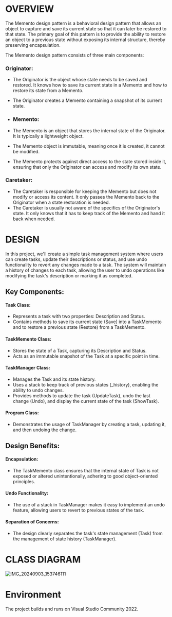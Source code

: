 # OVERVIEW
The Memento design pattern is a behavioral design pattern that allows an object to capture and save its current state so that it can later be restored to that state. The primary goal of this pattern is to provide the ability to restore an object to a previous state without exposing its internal structure, thereby preserving encapsulation.

The Memento design pattern consists of three main components:

### Originator:
- The Originator is the object whose state needs to be saved and restored. It knows how to save its current state   in a Memento and how to restore its state from a Memento.
- The Originator creates a Memento containing a snapshot of its current state.

- ### Memento:
- The Memento is an object that stores the internal state of the Originator. It is typically a lightweight object.
- The Memento object is immutable, meaning once it is created, it cannot be modified.
- The Memento protects against direct access to the state stored inside it, ensuring that only the Originator can access and modify its own state.

### Caretaker:
- The Caretaker is responsible for keeping the Memento but does not modify or access its content. It only passes the Memento back to the Originator when a state restoration is needed.
- The Caretaker is usually not aware of the specifics of the Originator's state. It only knows that it has to keep track of the Memento and hand it back when needed.


# DESIGN

In this project, we'll create a simple task management system where users can create tasks, update their descriptions or status, and use undo functionality to revert any changes made to a task. The system will maintain a history of changes to each task, allowing the user to undo operations like modifying the task's description or marking it as completed.

## Key Components:
#### Task Class:
- Represents a task with two properties: Description and Status.
- Contains methods to save its current state (Save) into a TaskMemento and to restore a previous state (Restore) from a TaskMemento.
  
#### TaskMemento Class:
- Stores the state of a Task, capturing its Description and Status.
- Acts as an immutable snapshot of the Task at a specific point in time.

#### TaskManager Class:
- Manages the Task and its state history.
- Uses a stack to keep track of previous states (_history), enabling the ability to undo changes.
- Provides methods to update the task (UpdateTask), undo the last change (Undo), and display the current state of the task (ShowTask).

#### Program Class:
- Demonstrates the usage of TaskManager by creating a task, updating it, and then undoing the change.

## Design Benefits:
#### Encapsulation: 
- The TaskMemento class ensures that the internal state of Task is not exposed or altered unintentionally, adhering to good object-oriented principles.
#### Undo Functionality:
- The use of a stack in TaskManager makes it easy to implement an undo feature, allowing users to revert to previous states of the task.
#### Separation of Concerns: 
- The design clearly separates the task's state management (Task) from the management of state history (TaskManager).


# CLASS DIAGRAM
![IMG_20240903_153746111](https://github.com/user-attachments/assets/f5c4a280-ad33-442a-8773-8f41a51626ce)

# Environment
The project builds and runs on Visual Studio Community 2022.

